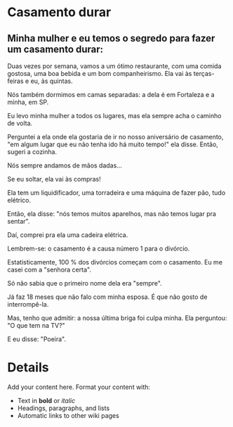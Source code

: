 # Casamento durar #

## Minha mulher e eu temos o segredo para fazer um casamento durar: ##

Duas vezes por semana, vamos a um ótimo restaurante, com uma comida gostosa, uma boa bebida e um bom companheirismo. Ela vai às terças-feiras e eu, às quintas.

Nós também dormimos em camas separadas: a dela é em Fortaleza e a minha, em SP.

Eu levo minha mulher a todos os lugares, mas ela sempre acha o caminho de volta.

Perguntei a ela onde ela gostaria de ir no nosso aniversário de casamento, "em algum lugar que eu não tenha ido há muito tempo!" ela disse. Então, sugeri a cozinha.

Nós sempre andamos de mãos dadas...

Se eu soltar, ela vai às compras!

Ela tem um liquidificador, uma torradeira e uma máquina de fazer pão, tudo elétrico.

Então, ela disse: "nós temos muitos aparelhos, mas não temos lugar pra sentar".

Daí, comprei pra ela uma cadeira elétrica.

Lembrem-se: o casamento é a causa número 1 para o divórcio.

Estatisticamente, 100 % dos divórcios começam com o casamento. Eu me casei com a "senhora certa".

Só não sabia que o primeiro nome dela era "sempre".

Já faz 18 meses que não falo com minha esposa. É que não gosto de interrompê-la.

Mas, tenho que admitir: a nossa última briga foi culpa minha.
Ela perguntou: "O que tem na TV?"

E eu disse: "Poeira".


# Details #

Add your content here.  Format your content with:
  * Text in **bold** or _italic_
  * Headings, paragraphs, and lists
  * Automatic links to other wiki pages